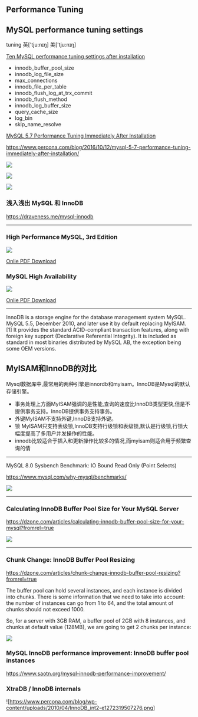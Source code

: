 
## Performance Tuning

## MySQL performance tuning settings
tuning	英['tju:nɪŋ]   美['tju:nɪŋ]

[Ten MySQL performance tuning settings after installation](https://www.percona.com/blog/2014/01/28/10-mysql-performance-tuning-settings-after-installation/)

- innodb_buffer_pool_size
- innodb_log_file_size
- max_connections
- innodb_file_per_table
- innodb_flush_log_at_trx_commit
- innodb_flush_method
- innodb_log_buffer_size
- query_cache_size
- log_bin
- skip_name_resolve


[MySQL 5.7 Performance Tuning Immediately After Installation](https://www.percona.com/blog/2016/10/12/mysql-5-7-performance-tuning-immediately-after-installation/)

https://www.percona.com/blog/2016/10/12/mysql-5-7-performance-tuning-immediately-after-installation/

![](https://www.percona.com/blog/wp-content/uploads/2016/10/Screen-Shot-2016-10-03-at-12.49.22-PM.png)

![](https://www.percona.com/blog/wp-content/uploads/2016/10/Screen-Shot-2016-10-03-at-12.48.13-PM.png)

![](https://www.percona.com/blog/wp-content/uploads/2016/10/Screen-Shot-2016-10-03-at-12.43.52-PM.png)



### 浅入浅出 MySQL 和 InnoDB

https://draveness.me/mysql-innodb

---

### High Performance MySQL, 3rd Edition

![](https://covers.oreillystatic.com/images/0636920022343/lrg.jpg)

[Onlie PDF Download](http://file.allitebooks.com/20150428/High%20Performance%20MySQL,%203rd%20Edition.pdf)


### MySQL High Availability
![](https://covers.oreillystatic.com/images/9780596807290/lrg.jpg)


[Onlie PDF Download](http://file.allitebooks.com/20150430/MySQL%20High%20Availability.pdf)

---

InnoDB is a storage engine for the database management system MySQL. MySQL 5.5, December 2010, and later use it by default replacing MyISAM.[1] It provides the standard ACID-compliant transaction features, along with foreign key support (Declarative Referential Integrity). It is included as standard in most binaries distributed by MySQL AB, the exception being some OEM versions.

## MyISAM和InnoDB的对比 
Mysql数据库中,最常用的两种引擎是innordb和myisam。InnoDB是Mysql的默认存储引擎。
- 事务处理上方面MyISAM强调的是性能,查询的速度比InnoDB类型更快,但是不提供事务支持。InnoDB提供事务支持事务。
- 外键MyISAM不支持外键,InnoDB支持外键。
- 锁 MyISAM只支持表级锁,InnoDB支持行级锁和表级锁,默认是行级锁,行锁大幅度提高了多用户并发操作的性能。
- innodb比较适合于插入和更新操作比较多的情况,而myisam则适合用于频繁查询的情

---

MySQL 8.0 Sysbench Benchmark: IO Bound Read Only (Point Selects)

https://www.mysql.com/why-mysql/benchmarks/

![](https://www.mysql.com/common/images/benchmarks/mysql_80_benchmarks_readonly.png)

---
### Calculating InnoDB Buffer Pool Size for Your MySQL Server

https://dzone.com/articles/calculating-innodb-buffer-pool-size-for-your-mysql?fromrel=true

![](https://scalegrid.io/blog/wp-content/uploads/2018/01/chart.png)

---
### Chunk Change: InnoDB Buffer Pool Resizing

https://dzone.com/articles/chunk-change-innodb-buffer-pool-resizing?fromrel=true

The buffer pool can hold several instances, and each instance is divided into chunks. There is some information that we need to take into account: the number of instances can go from 1 to 64, and the total amount of chunks should not exceed 1000.

So, for a server with 3GB RAM, a buffer pool of 2GB with 8 instances, and chunks at default value (128MB), we are going to get 2 chunks per instance:


![](https://www.percona.com/blog/wp-content/uploads/2018/04/bp8instances.png)

### MySQL InnoDB performance improvement: InnoDB buffer pool instances

https://www.saotn.org/mysql-innodb-performance-improvement/


### XtraDB / InnoDB internals
![https://www.percona.com/blog/wp-content/uploads/2010/04/InnoDB_int2-e1272319507276.png]
